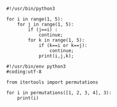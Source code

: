
```
#!/usr/bin/python3

for i in range(1, 5):
    for j in range(1, 5):
        if (j==i) :
            continue;
        for k in range(1, 5):
            if (k==i or k==j):
                continue;
            print(i,j,k);
```           
            
            
```            
#!/usr/bin/env python3
#coding:utf-8

from itertools import permutations

for i in permutations([1, 2, 3, 4], 3):
    print(i)
```
